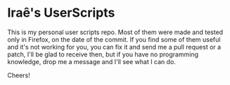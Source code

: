 Iraê's UserScripts
==================

This is my personal user scripts repo. Most of them were made and tested only in Firefox, on the date of the commit. If you find some of them useful and it's not working for you, you can fix it and send me a pull request or a patch, I'll be glad to receive then, but if you have no programming knowledge, drop me a message and I'll see what I can do.

Cheers!
